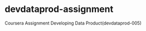 devdataprod-assignment
======================

Coursera Assignment Developing Data Product(devdataprod-005)
